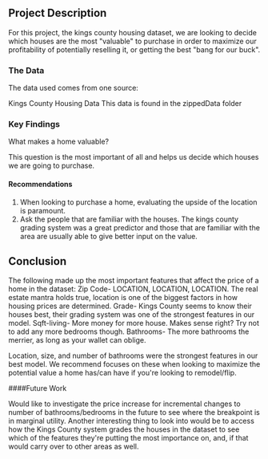 ## Project Description

For this project, the kings county housing dataset, we are looking to decide which houses are the most "valuable" to purchase in order to maximize our profitability of potentially reselling it, or getting the best "bang for our buck".

### The Data

The data used comes from one source:

Kings County Housing Data
This data is found in the zippedData folder

### Key Findings

What makes a home valuable?

This question is the most important of all and helps us decide which houses we are going to purchase.


#### Recommendations
1. When looking to purchase a home, evaluating the upside of the location is paramount.
2. Ask the people that are familiar with the houses.  The kings county grading system was a great predictor and those that are familiar with the area are usually able to give better input on the value.

## Conclusion

The following made up the most important features that affect the price of a home in the dataset:
Zip Code- LOCATION, LOCATION, LOCATION.  The real estate mantra holds true, location is one of the biggest factors in how housing prices are determined.
Grade- Kings County seems to know their houses best, their grading system was one of the strongest features in our model.
Sqft-living- More money for more house.  Makes sense right?  Try not to add any more bedrooms though.
Bathrooms- The more bathrooms the merrier, as long as your wallet can oblige.  

Location, size, and number of bathrooms were the strongest features in our best model.  We recommend focuses on these when looking to maximize the potential value a home has/can have if you're looking to remodel/flip.

####Future Work

Would like to investigate the price increase for incremental changes to number of bathrooms/bedrooms in the future to see where the breakpoint is in marginal utility.  Another interesting thing to look into would be to access how the Kings County system grades the houses in the dataset to see which of the features they're putting the most importance on, and, if that would carry over to other areas as well.

